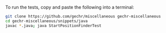 To run the tests, copy and paste the following into a terminal:

```bash
git clone https://github.com/gechr/miscellaneous gechr-miscellaneous
cd gechr-miscellaneous/snippets/java
javac *.java; java StartPositionFinderTest
```
